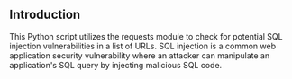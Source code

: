 ## Introduction
This Python script utilizes the requests module to check for potential SQL injection vulnerabilities in a list of URLs. SQL injection is a common web application security vulnerability where an attacker can manipulate an application's SQL query by injecting malicious SQL code.
